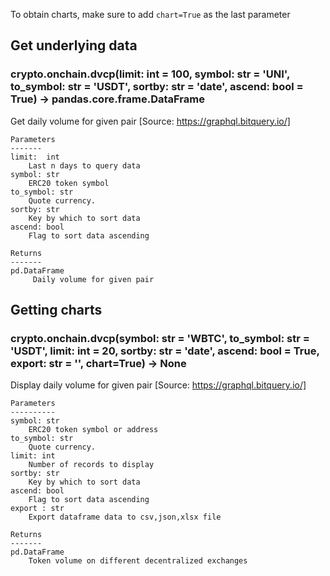 To obtain charts, make sure to add `chart=True` as the last parameter

## Get underlying data 
### crypto.onchain.dvcp(limit: int = 100, symbol: str = 'UNI', to_symbol: str = 'USDT', sortby: str = 'date', ascend: bool = True) -> pandas.core.frame.DataFrame

Get daily volume for given pair [Source: https://graphql.bitquery.io/]

    Parameters
    -------
    limit:  int
        Last n days to query data
    symbol: str
        ERC20 token symbol
    to_symbol: str
        Quote currency.
    sortby: str
        Key by which to sort data
    ascend: bool
        Flag to sort data ascending

    Returns
    -------
    pd.DataFrame
         Daily volume for given pair

## Getting charts 
### crypto.onchain.dvcp(symbol: str = 'WBTC', to_symbol: str = 'USDT', limit: int = 20, sortby: str = 'date', ascend: bool = True, export: str = '', chart=True) -> None

Display daily volume for given pair
    [Source: https://graphql.bitquery.io/]

    Parameters
    ----------
    symbol: str
        ERC20 token symbol or address
    to_symbol: str
        Quote currency.
    limit: int
        Number of records to display
    sortby: str
        Key by which to sort data
    ascend: bool
        Flag to sort data ascending
    export : str
        Export dataframe data to csv,json,xlsx file

    Returns
    -------
    pd.DataFrame
        Token volume on different decentralized exchanges
